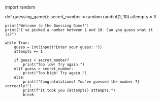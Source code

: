 import random

def guessing_game():
    secret_number = random.randint(1, 10)
    attempts = 3

    print("Welcome to the Guessing Game!")
    print("I've picked a number between 1 and 10. Can you guess what it is?")

    while True:
        guess = int(input("Enter your guess: "))
        attempts += 1

        if guess < secret_number7
            print("Too low! Try again.")
        elif guess > secret_number:
            print("Too high! Try again.")
        else:
            print(f"Congratulations! You've guessed the number 7} correctly!")
            print(f"It took you {attempts} attempts.")
            break


